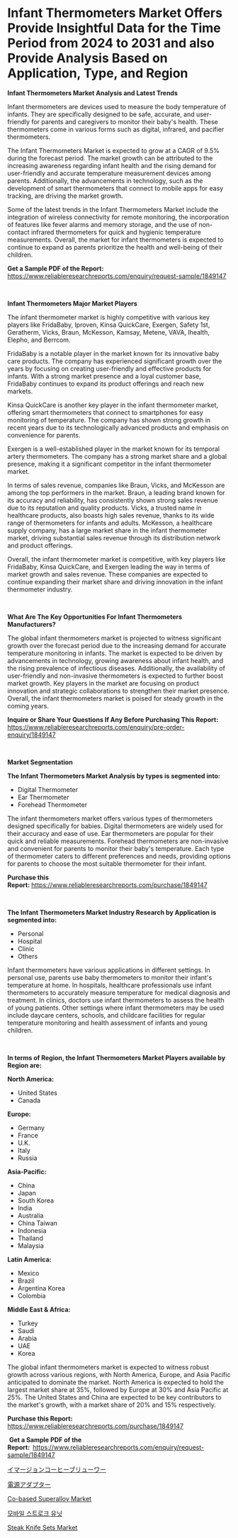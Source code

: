 <p><h1>Infant Thermometers Market Offers Provide Insightful Data for the Time Period from 2024 to 2031 and also Provide Analysis Based on Application, Type, and Region</h1></p><p><strong>Infant Thermometers Market Analysis and Latest Trends</strong></p>
<p><p>Infant thermometers are devices used to measure the body temperature of infants. They are specifically designed to be safe, accurate, and user-friendly for parents and caregivers to monitor their baby's health. These thermometers come in various forms such as digital, infrared, and pacifier thermometers.</p><p>The Infant Thermometers Market is expected to grow at a CAGR of 9.5% during the forecast period. The market growth can be attributed to the increasing awareness regarding infant health and the rising demand for user-friendly and accurate temperature measurement devices among parents. Additionally, the advancements in technology, such as the development of smart thermometers that connect to mobile apps for easy tracking, are driving the market growth.</p><p>Some of the latest trends in the Infant Thermometers Market include the integration of wireless connectivity for remote monitoring, the incorporation of features like fever alarms and memory storage, and the use of non-contact infrared thermometers for quick and hygienic temperature measurements. Overall, the market for infant thermometers is expected to continue to expand as parents prioritize the health and well-being of their children.</p></p>
<p><strong>Get a Sample PDF of the Report:&nbsp;</strong> <a href="https://www.reliableresearchreports.com/enquiry/request-sample/1849147">https://www.reliableresearchreports.com/enquiry/request-sample/1849147</a></p>
<p>&nbsp;</p>
<p><strong>Infant Thermometers Major Market Players</strong></p>
<p><p>The infant thermometer market is highly competitive with various key players like FridaBaby, Iproven, Kinsa QuickCare, Exergen, Safety 1st, Geratherm, Vicks, Braun, McKesson, Kamsay, Metene, VAVA, Ihealth, Elepho, and Berrcom. </p><p>FridaBaby is a notable player in the market known for its innovative baby care products. The company has experienced significant growth over the years by focusing on creating user-friendly and effective products for infants. With a strong market presence and a loyal customer base, FridaBaby continues to expand its product offerings and reach new markets.</p><p>Kinsa QuickCare is another key player in the infant thermometer market, offering smart thermometers that connect to smartphones for easy monitoring of temperature. The company has shown strong growth in recent years due to its technologically advanced products and emphasis on convenience for parents.</p><p>Exergen is a well-established player in the market known for its temporal artery thermometers. The company has a strong market share and a global presence, making it a significant competitor in the infant thermometer market.</p><p>In terms of sales revenue, companies like Braun, Vicks, and McKesson are among the top performers in the market. Braun, a leading brand known for its accuracy and reliability, has consistently shown strong sales revenue due to its reputation and quality products. Vicks, a trusted name in healthcare products, also boasts high sales revenue, thanks to its wide range of thermometers for infants and adults. McKesson, a healthcare supply company, has a large market share in the infant thermometer market, driving substantial sales revenue through its distribution network and product offerings.</p><p>Overall, the infant thermometer market is competitive, with key players like FridaBaby, Kinsa QuickCare, and Exergen leading the way in terms of market growth and sales revenue. These companies are expected to continue expanding their market share and driving innovation in the infant thermometer industry.</p></p>
<p>&nbsp;</p>
<p><strong>What Are The Key Opportunities For Infant Thermometers Manufacturers?</strong></p>
<p><p>The global infant thermometers market is projected to witness significant growth over the forecast period due to the increasing demand for accurate temperature monitoring in infants. The market is expected to be driven by advancements in technology, growing awareness about infant health, and the rising prevalence of infectious diseases. Additionally, the availability of user-friendly and non-invasive thermometers is expected to further boost market growth. Key players in the market are focusing on product innovation and strategic collaborations to strengthen their market presence. Overall, the infant thermometers market is poised for steady growth in the coming years.</p></p>
<p><strong>Inquire or Share Your Questions If Any Before Purchasing This Report:</strong> <a href="https://www.reliableresearchreports.com/enquiry/pre-order-enquiry/1849147">https://www.reliableresearchreports.com/enquiry/pre-order-enquiry/1849147</a></p>
<p>&nbsp;</p>
<p><strong>Market Segmentation</strong></p>
<p><strong>The Infant Thermometers Market Analysis by types is segmented into:</strong></p>
<p><ul><li>Digital Thermometer</li><li>Ear Thermometer</li><li>Forehead Thermometer</li></ul></p>
<p><p>The infant thermometers market offers various types of thermometers designed specifically for babies. Digital thermometers are widely used for their accuracy and ease of use. Ear thermometers are popular for their quick and reliable measurements. Forehead thermometers are non-invasive and convenient for parents to monitor their baby's temperature. Each type of thermometer caters to different preferences and needs, providing options for parents to choose the most suitable thermometer for their infant.</p></p>
<p><strong>Purchase this Report:&nbsp;</strong><a href="https://www.reliableresearchreports.com/purchase/1849147">https://www.reliableresearchreports.com/purchase/1849147</a></p>
<p>&nbsp;</p>
<p><strong>The Infant Thermometers Market Industry Research by Application is segmented into:</strong></p>
<p><ul><li>Personal</li><li>Hospital</li><li>Clinic</li><li>Others</li></ul></p>
<p><p>Infant thermometers have various applications in different settings. In personal use, parents use baby thermometers to monitor their infant's temperature at home. In hospitals, healthcare professionals use infant thermometers to accurately measure temperature for medical diagnosis and treatment. In clinics, doctors use infant thermometers to assess the health of young patients. Other settings where infant thermometers may be used include daycare centers, schools, and childcare facilities for regular temperature monitoring and health assessment of infants and young children.</p></p>
<p>&nbsp;</p>
<p><strong>In terms of Region, the Infant Thermometers Market Players available by Region are:</strong></p>
<p>
    <p> <strong> North America: </strong>
        <ul>
            <li>United States</li>
            <li>Canada</li>
        </ul>
        </p> 
    <p> <strong> Europe: </strong>
        <ul>
            <li>Germany</li>
            <li>France</li>
            <li>U.K.</li>
            <li>Italy</li>
            <li>Russia</li>
        </ul>
        </p> 
    <p> <strong> Asia-Pacific: </strong>
        <ul>
            <li>China</li>
            <li>Japan</li>
            <li>South Korea</li>
            <li>India</li>
            <li>Australia</li>
            <li>China Taiwan</li>
            <li>Indonesia</li>
            <li>Thailand</li>
            <li>Malaysia</li>
        </ul>
        </p> 
    <p> <strong> Latin America: </strong>
        <ul>
            <li>Mexico</li>
            <li>Brazil</li>
            <li>Argentina Korea</li>
            <li>Colombia</li>
        </ul>
        </p> 
    <p> <strong> Middle East & Africa: </strong>
        <ul>
            <li>Turkey</li>
            <li>Saudi</li>
            <li>Arabia</li>
            <li>UAE</li>
            <li>Korea</li>
        </ul>
    </p>
    </p>
<p><p>The global infant thermometers market is expected to witness robust growth across various regions, with North America, Europe, and Asia Pacific anticipated to dominate the market. North America is expected to hold the largest market share at 35%, followed by Europe at 30% and Asia Pacific at 25%. The United States and China are expected to be key contributors to the market's growth, with a market share of 20% and 15% respectively.</p></p>
<p><strong>Purchase this Report: </strong><a href="https://www.reliableresearchreports.com/purchase/1849147">https://www.reliableresearchreports.com/purchase/1849147</a></p>
<p>&nbsp;<strong>Get a Sample PDF of the Report:&nbsp;&nbsp;</strong><a href="https://www.reliableresearchreports.com/enquiry/request-sample/1849147">https://www.reliableresearchreports.com/enquiry/request-sample/1849147</a></p>
<p><strong></strong></p>
<p><p><a href="https://medium.com/@elmorunolfsson2023/%E6%B5%B8%E6%BC%AC%E5%BC%8F%E3%82%B3%E3%83%BC%E3%83%92%E3%83%BC%E3%83%96%E3%83%AA%E3%83%A5%E3%83%BC%E3%82%A2%E3%83%BC%E3%83%9E%E3%83%BC%E3%82%B1%E3%83%83%E3%83%88-%E5%B8%82%E5%A0%B4%E3%81%AEcagr-%E5%B8%82%E5%A0%B4%E3%81%AE%E3%83%88%E3%83%AC%E3%83%B3%E3%83%89-%E6%88%90%E9%95%B7%E6%88%A6%E7%95%A5%E3%81%AB%E9%96%A2%E3%81%99%E3%82%8B%E6%B4%9E%E5%AF%9F-dbba3dc110ad">イマージョンコーヒーブリューワー</a></p><p><a href="https://github.com/avwofrml53535/Market-Research-Report-List-1/blob/main/23805225894.md">電源アダプター</a></p><p><a href="https://issuu.com/reportprime-2/docs/co-based-superalloy-market-size-2030.pptx">Co-based Superalloy Market</a></p><p><a href="https://github.com/TrevorKruvalis5678/Market-Research-Report-List-1/blob/main/92818295420.md">모바일 스트로크 유닛</a></p><p><a href="https://github.com/zjyglelu/Market-Research-Report-List-1/blob/main/steak-knife-sets-market.md">Steak Knife Sets Market</a></p></p>